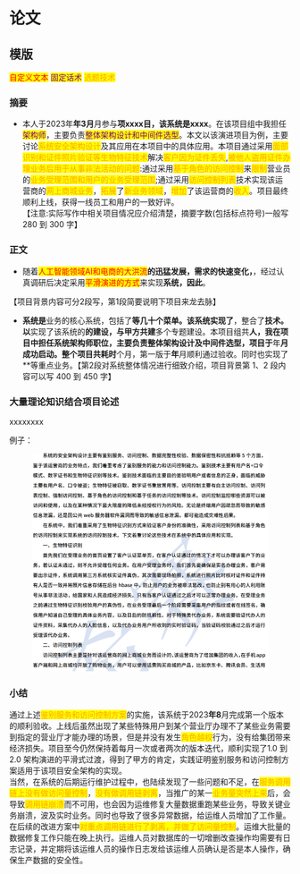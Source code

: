 # 论文

## 模版

<mark style="color:red;">自定义文本</mark> <mark style="color:purple;">固定话术</mark> <mark style="color:orange;">选题技术</mark>

### 摘要

* 本人于2023年**年3月**月参与**项xxxx目，该系统是xxxx**。在该项目组中我担任<mark style="color:purple;">架构师</mark>，主要负责<mark style="color:purple;">整体架构设计和中间件选型</mark>。本文以该演进项目为例，主要讨论<mark style="color:orange;">系统安全架构设计</mark>及其应用在本项目中的具体应用。本项目通过采用<mark style="color:orange;">面部识别和证件照片验证等生物特征技术</mark>解决<mark style="color:orange;">客户因为证件丢失</mark>,<mark style="color:orange;">被他人盗用证件办理业务后用于从事非法活动的问题</mark>:通过采用<mark style="color:orange;">基于角色的访问控制</mark>来<mark style="color:orange;">限制</mark>营业员的<mark style="color:orange;">业务受理范围和用户的业务受理范围</mark>;通过采用<mark style="color:orange;">访问控制列表</mark>技术实现该运营商的<mark style="color:orange;">网上商城业务</mark>，<mark style="color:orange;">拓展</mark>了<mark style="color:orange;">新业务领域</mark>，<mark style="color:orange;">增加</mark>了该运营商的<mark style="color:orange;">收入</mark>。项目最终顺利上线，获得一线员工和用户的一致好评。\
  【注意:实际写作中相关项目情况应介绍清楚，摘要字数(包括标点符号)一般写 280 到 300 字】

### 正文

* 随着<mark style="color:red;">人工智能领域AI和电商的大洪流</mark>**的迅猛发展，需求的快速变化，**，经过认真调研后决定采用<mark style="color:red;">平滑演进的方式</mark>来实现**系统，因此**。

【项目背景内容可分2段写，第1段简要说明下项目来龙去脉】

* **系统是**业务的核心系统，包括了**等几十个菜单。该系统实现了**，整合了**技术。以**实现了该系统的**的建设，与甲方共建**多个专题建设。本项目组共**人，我在项目中担任系统架构师职位，主要负责整体架构设计及中间件选型，项目于**年**月成功启动。整个项目共耗时**个月，第一版于**年**月顺利通过验收。同时也实现了\*\*等重点业务。【第2段对系统整体情况进行细致介绍，项目背景第 1、2 段内容可以写 400 到 450 字】

### 大量理论知识结合项目论述

xxxxxxxx

例子：

<figure><img src=".gitbook/assets/image (1) (1) (1) (1).png" alt=""><figcaption></figcaption></figure>

### 小结

通过上述<mark style="color:orange;">鉴别服务和访问控制方案</mark>的实施，该系统于2023**年8**月完成第一个版本的顺利验收。上线后虽然出现了某些特殊用户到某个营业厅办理不了某些业务需要到指定的营业厅才能办理的场景，但是并没有发生<mark style="color:orange;">角色越权</mark>行为，没有给集团带来经济损失。项目至今仍然保持着每月一次或者两次的版本迭代，顺利实现了1.0 到 2.0 架构演进的平滑式过渡，得到了甲方的肯定，实践证明鉴别服务和访问控制方案适用于该项目安全架构的实现。\
当然，在系统的后期运行维护过程中，也陆续发现了一些问题和不足，在<mark style="color:orange;">服务调用链上没有做访问量控制</mark>，<mark style="color:orange;">没有做调用链剥离</mark>，当推广的某一<mark style="color:orange;">业务量突然上来</mark>后，会导致<mark style="color:orange;">调用链崩溃</mark>而不可用，也会因为运维修复大量数据重跑某些业务，导致关键业务崩溃，波及实时业务。同时也导致了很多异常数据，给运维人员增加了工作量。在后续的改进方案中<mark style="color:orange;">对重点调用链进行了剥离，并做了访问量控制</mark>。运维大批量的数据修复工作只能在晚上执行。运维人员对数据库的一切增删改查操作均需要有日志记录，并定期将该运维人员的操作日志发给该运维人员确认是否是本人操作，确保生产数据的安全性。
